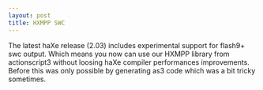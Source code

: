 ```yaml
---
layout: post
title: HXMPP SWC
---
```

The latest haXe release (2.03) includes experimental support for flash9+ swc output.
Which means you now can use our HXMPP library from actionscript3 without loosing haXe compiler performances improvements.
Before this was only possible by generating as3 code which was a bit tricky sometimes.
